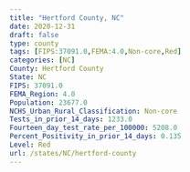 ```yaml
---
title: "Hertford County, NC"
date: 2020-12-31
draft: false
type: county
tags: [FIPS:37091.0,FEMA:4.0,Non-core,Red]
categories: [NC]
County: Hertford County
State: NC
FIPS: 37091.0
FEMA_Region: 4.0
Population: 23677.0
NCHS_Urban_Rural_Classification: Non-core
Tests_in_prior_14_days: 1233.0
Fourteen_day_test_rate_per_100000: 5208.0
Percent_Positivity_in_prior_14_days: 0.135
Level: Red
url: /states/NC/hertford-county
---
```



